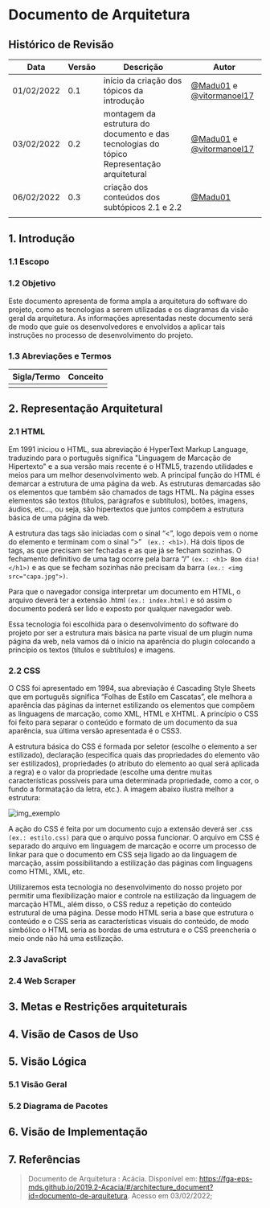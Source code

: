 # Documento de Arquitetura

## Histórico de Revisão

| Data       | Versão | Descrição                                                                                 | Autor                                                                                     |
| ---------- | ------ | ----------------------------------------------------------------------------------------- | ----------------------------------------------------------------------------------------- |
| 01/02/2022 | 0.1    | início da criação dos tópicos da introdução                                               | [@Madu01](https://github.com/Madu01) e [@vitormanoel17](https://github.com/vitormanoel17) |
| 03/02/2022 | 0.2    | montagem da estrutura do documento e das tecnologias do tópico Representação arquitetural | [@Madu01](https://github.com/Madu01) e [@vitormanoel17](https://github.com/vitormanoel17) |
| 06/02/2022 | 0.3    | criação dos conteúdos dos subtópicos 2.1 e 2.2                                            | [@Madu01](https://github.com/Madu01)                                                      |
|            |        |                                                                                           |                                                                                           |

## 1. Introdução

### 1.1 Escopo

### 1.2 Objetivo

Este documento apresenta de forma ampla a arquitetura do software do projeto, como as tecnologias a serem utilizadas e os diagramas da visão geral da arquitetura. As informações apresentadas neste documento será de modo que guie os desenvolvedores e envolvidos a aplicar tais instruções no processo de desenvolvimento do projeto.

### 1.3 Abreviações e Termos

| Sigla/Termo | Conceito |
| ----------- | -------- |
|             |          |

## 2. Representação Arquitetural

### 2.1 HTML

Em 1991 iniciou o HTML, sua abreviação é HyperText Markup Language, traduzindo para o português significa "Linguagem de Marcação de Hipertexto" e a sua versão mais recente é o HTML5, trazendo utilidades e meios para um melhor desenvolvimento web. A principal função do HTML é demarcar a estrutura de uma página da web. As estruturas demarcadas são os elementos que também são chamados de tags HTML. Na página esses elementos são textos (títulos, parágrafos e subtítulos), botões, imagens, áudios, etc..., ou seja, são hipertextos que juntos compõem a estrutura básica de uma página da web.

A estrutura das tags são iniciadas com o sinal “<”, logo depois vem o nome do elemento e terminam com o sinal “>” ` (ex.: <h1>)`. Há dois tipos de tags, as que precisam ser fechadas e as que já se fecham sozinhas. O fechamento definitivo de uma tag ocorre pela barra “/” `(ex.: <h1> Bom dia! </h1>)` e as que se fecham sozinhas não precisam da barra `(ex.: <img src="capa.jpg">)`.

Para que o navegador consiga interpretar um documento em HTML, o arquivo deverá ter a extensão .html `(ex.: index.html)` e só assim o documento poderá ser lido e exposto por qualquer navegador web.

Essa tecnologia foi escolhida para o desenvolvimento do software do projeto por ser a estrutura mais básica na parte visual de um plugin numa página da web, nela vamos dá o início na aparência do plugin colocando a princípio os textos (títulos e subtítulos) e imagens.

### 2.2 CSS

O CSS foi apresentado em 1994, sua abreviação é Cascading Style Sheets que em português significa “Folhas de Estilo em Cascatas”, ele melhora a aparência das páginas da internet estilizando os elementos que compõem as linguagens de marcação, como XML, HTML e XHTML. A princípio o CSS foi feito para separar o conteúdo e formato de um documento da sua aparência, sua última versão apresentada é o CSS3.

A estrutura básica do CSS é formada por seletor (escolhe o elemento a ser estilizado), declaração (especifica quais das propriedades do elemento vão ser estilizados), propriedades (o atributo do elemento ao qual será aplicada a regra) e o valor da propriedade (escolhe uma dentre muitas características possíveis para uma determinada propriedade, como a cor, o fundo a formatação da letra, etc.). A imagem abaixo ilustra melhor a estrutura:

![img_exemplo](https://user-images.githubusercontent.com/64814266/152714314-9cae6e74-588d-438c-99e6-8f6cefbfde05.png)

A ação do CSS é feita por um documento cujo a extensão deverá ser .css `(ex.: estilo.css)` para que o arquivo possa funcionar. O arquivo em CSS é separado do arquivo em linguagem de marcação e ocorre um processo de linkar para que o documento em CSS seja ligado ao da linguagem de marcação, assim possibilitando a estilização das páginas com linguagens como HTML, XML, etc.

Utilizaremos esta tecnologia no desenvolvimento do nosso projeto por permitir uma flexibilização maior e controle na estilização da linguagem de marcação HTML, além disso, o CSS reduz a repetição do conteúdo estrutural de uma página. Desse modo HTML seria a base que estrutura o conteúdo e o CSS seria as características visuais do conteúdo, de modo simbólico o HTML seria as bordas de uma estrutura e o CSS preencheria o meio onde não há uma estilização.

### 2.3 JavaScript

### 2.4 Web Scraper

## 3. Metas e Restrições arquiteturais

## 4. Visão de Casos de Uso

## 5. Visão Lógica

### 5.1 Visão Geral

### 5.2 Diagrama de Pacotes

## 6. Visão de Implementação

## 7. Referências

> Documento de Arquitetura : Acácia. Disponível em: https://fga-eps-mds.github.io/2019.2-Acacia/#/architecture_document?id=documento-de-arquitetura. Acesso em 03/02/2022;
